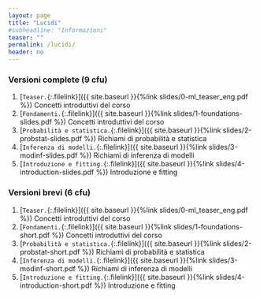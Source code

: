 ```yaml
---
layout: page
title: "Lucidi"
#subheadline: "Informazioni"
teaser: ""
permalink: /lucidi/
header: no
---
```



### Versioni complete (9 cfu)
1. [`Teaser.`{:.filelink}]({{ site.baseurl }}{%link slides/0-ml_teaser_eng.pdf %}) Concetti introduttivi del corso
1. [`Fondamenti.`{:.filelink}]({{ site.baseurl }}{%link slides/1-foundations-slides.pdf %}) Concetti introduttivi del corso
1. [`Probabilità e statistica.`{:.filelink}]({{ site.baseurl }}{%link slides/2-probstat-slides.pdf %}) Richiami di probabilità e statistica
1. [`Inferenza di modelli.`{:.filelink}]({{ site.baseurl }}{%link slides/3-modinf-slides.pdf %}) Richiami di inferenza di modelli
1. [`Introduzione e fitting.`{:.filelink}]({{ site.baseurl }}{%link slides/4-introduction-slides.pdf %}) Introduzione e fitting


### Versioni brevi (6 cfu)
1. [`Teaser.`{:.filelink}]({{ site.baseurl }}{%link slides/0-ml_teaser_eng.pdf %}) Concetti introduttivi del corso
1. [`Fondamenti.`{:.filelink}]({{ site.baseurl }}{%link slides/1-foundations-short.pdf %}) Concetti introduttivi del corso
1. [`Probabilità e statistica.`{:.filelink}]({{ site.baseurl }}{%link slides/2-probstat-short.pdf %}) Richiami di probabilità e statistica
1. [`Inferenza di modelli.`{:.filelink}]({{ site.baseurl }}{%link slides/3-modinf-short.pdf %}) Richiami di inferenza di modelli
1. [`Introduzione e fitting.`{:.filelink}]({{ site.baseurl }}{%link slides/4-introduction-short.pdf %}) Introduzione e fitting